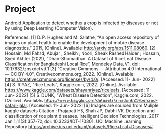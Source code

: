 # Project 

Android Application to detect whether a crop is infected by diseases or not by using Deep Learning (Computer Vision). 


References:
[1] D. P. Hughes and M. Salathe, “An open access repository of images on plant health to enable the development of mobile disease diagnostics,” 2015, [Online]. Available: http://arxiv.org/abs/1511.08060.
[2] Hossain, Md Fahad; Abujar , Sheikh ; Noori, Sheak Rashed Haider ; Hossain, Syed Akhter (2021), “Dhan-Shomadhan: A Dataset of Rice Leaf Disease Classification for Bangladeshi Local Rice”, Mendeley Data, V1, doi: 10.17632/znsxdctwtt.1
[3] "Creative Commons — Attribution 4.0 International — CC BY 4.0", Creativecommons.org, 2022. [Online]. Available: https://creativecommons.org/licenses/by/4.0/. [Accessed: 11- Jun- 2022]
[4] S. RIYAZ, "Rice Leafs", Kaggle.com, 2022. [Online]. Available: https://www.kaggle.com/datasets/shayanriyaz/riceleafs. [Accessed: 11- Jun- 2022]
[5] S. DUNK, "Wheat Disease Detection", Kaggle.com, 2022. [Online]. Available: https://www.kaggle.com/datasets/sinadunk23/behzad-safari-jalal. [Accessed: 11- Jun- 2022]
[6] Images are sourced from Muliple kaggle datasets
Citation :
Prajapati HB, Shah JP, Dabhi VK. Detection and classification of rice plant diseases. Intelligent Decision Technologies. 2017 Jan 1;11(3):357-73, doi: 10.3233/IDT-170301.
UCI Machine Learning Repository
https://archive.ics.uci.edu/ml/datasets/Rice+Leaf+Diseases#

